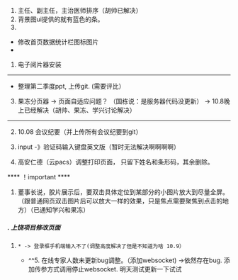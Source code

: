 1. 主任、副主任，主治医师排序（胡帅已解决）
2. 背景图ui提供的就有蓝色的条。
3. 

* 修改首页数据统计栏图标图片
* 


1. 电子阅片器安装

---------------------------------------

* 整理第二季度ppt, 上传git.  (需要评比）

3. 果冻分页器
    -> 页面自适应问题？ （国栋说：是服务器代码没更新）
    -> 10.8晚上已经解决（胡帅、果冻、学兴讨论解决）

---

2. 10.08 会议纪要（并上传所有会议纪要到git）

3. input -》验证码输入键盘英文版（暂时无法解决啊啊啊啊）

4. 高安仁德（云pacs）调整打印页面， 只留下姓名和条形码，其余删除。

   

**** ！important ****

1. 董事长说，胶片展示后，要双击具体定位到某部分的小图片放大到尽量全屏。（跟普通网页双击图片后可以放大一样的效果，只是焦点需要聚焦到点击的地方）（已通知学兴和果冻）



##### . 上饶项目修改页面

1.     * -> 登录框手机端输入不了(调整高度解决了但是不知道为啥 10.9）
      * ^^5. 在线专家人数未更新bug调整。（添加websocket)
            ->依然存在bug. 添加传参方式调用停止websocket. 明天测试更新一下试试